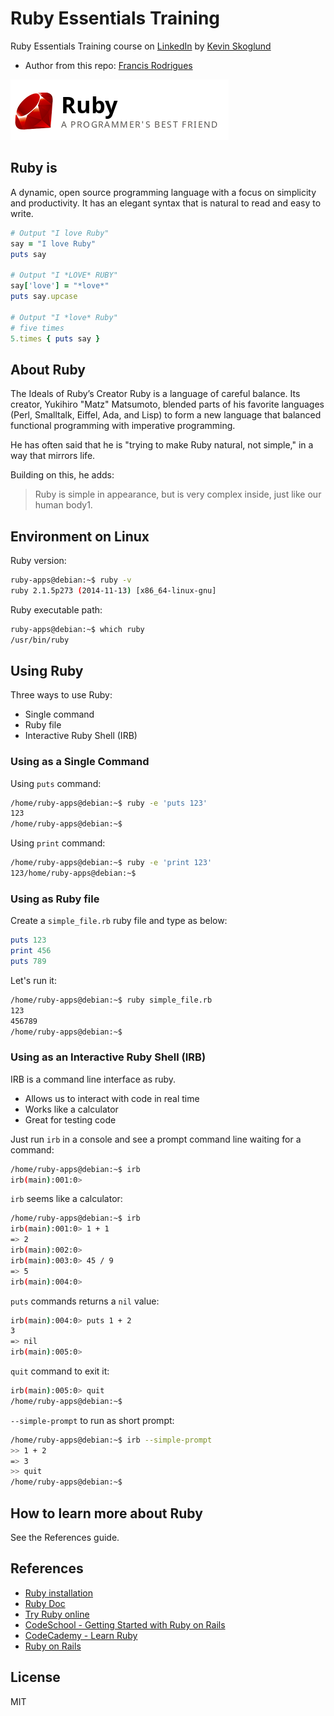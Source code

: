 # Ruby Essentials Training #

Ruby Essentials Training course on [LinkedIn][1] by [Kevin Skoglund][2]

- Author from this repo: [Francis Rodrigues][3]

![Ruby logo](screenshots/ruby-logo.png)

## Ruby is ##

A dynamic, open source programming language with a focus on simplicity and productivity. It has an elegant syntax that is natural to read and easy to write.

```rb
# Output "I love Ruby"
say = "I love Ruby"
puts say

# Output "I *LOVE* RUBY"
say['love'] = "*love*"
puts say.upcase

# Output "I *love* Ruby"
# five times
5.times { puts say }
```

## About Ruby ##

The Ideals of Ruby’s Creator
Ruby is a language of careful balance. Its creator, Yukihiro "Matz" Matsumoto, blended parts of his favorite languages (Perl, Smalltalk, Eiffel, Ada, and Lisp) to form a new language that balanced functional programming with imperative programming.

He has often said that he is "trying to make Ruby natural, not simple," in a way that mirrors life.

Building on this, he adds:

> Ruby is simple in appearance, but is very complex inside, just like our human body1.

## Environment on Linux ##

Ruby version:

```bash
ruby-apps@debian:~$ ruby -v
ruby 2.1.5p273 (2014-11-13) [x86_64-linux-gnu]
```

Ruby executable path:

```bash
ruby-apps@debian:~$ which ruby
/usr/bin/ruby
```

## Using Ruby ##

Three ways to use Ruby:

- Single command
- Ruby file
- Interactive Ruby Shell (IRB)

### Using as a Single Command ###

Using `puts` command:

```bash
/home/ruby-apps@debian:~$ ruby -e 'puts 123'
123
/home/ruby-apps@debian:~$
```

Using `print` command:

```bash
/home/ruby-apps@debian:~$ ruby -e 'print 123'
123/home/ruby-apps@debian:~$
```

### Using as Ruby file ###

Create a `simple_file.rb` ruby file and type as below:

```rb
puts 123
print 456
puts 789
```

Let's run it:

```bash
/home/ruby-apps@debian:~$ ruby simple_file.rb
123
456789
/home/ruby-apps@debian:~$
```

### Using as an Interactive Ruby Shell (IRB) ##

IRB is a command line interface as ruby.

- Allows us to interact with code in real time
- Works like a calculator
- Great for testing code

Just run `irb` in a console and see a prompt command line waiting for a command:

```bash
/home/ruby-apps@debian:~$ irb
irb(main):001:0>
```

`irb` seems like a calculator:

```bash
/home/ruby-apps@debian:~$ irb
irb(main):001:0> 1 + 1
=> 2
irb(main):002:0>
irb(main):003:0> 45 / 9
=> 5
irb(main):004:0>
```

`puts` commands returns a `nil` value:

```bash
irb(main):004:0> puts 1 + 2
3
=> nil
irb(main):005:0>
```

`quit` command to exit it:

```bash
irb(main):005:0> quit
/home/ruby-apps@debian:~$
```

`--simple-prompt` to run as short prompt:

```bash
/home/ruby-apps@debian:~$ irb --simple-prompt
>> 1 + 2
=> 3
>> quit
/home/ruby-apps@debian:~$
```

## How to learn more about Ruby ##

See the References guide.

## References ##

- [Ruby installation][4]
- [Ruby Doc][9]
- [Try Ruby online][5]
- [CodeSchool - Getting Started with Ruby on Rails][6]
- [CodeCademy - Learn Ruby][7]
- [Ruby on Rails][8]

## License ##

MIT

  [1]: https://www.linkedin.com/learning/ruby-essential-training
  [2]: https://www.linkedin.com/learning/instructors/kevin-skoglund
  [3]: https://github.com/francisrod01
  [4]: https://www.ruby-lang.org/en/documentation/installation/
  [5]: http://tryruby.org/
  [6]: https://www.codeschool.com/learn/ruby
  [7]: https://www.codecademy.com/learn/learn-ruby
  [8]: http://rubyonrails.org/
  [9]: https://ruby-doc.org/
